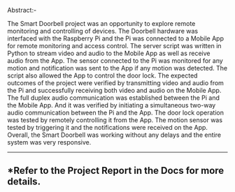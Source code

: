 Abstract:-

The Smart Doorbell project was an opportunity to explore remote monitoring and controlling of
devices. The Doorbell hardware was interfaced with the Raspberry Pi and the Pi was connected
to a Mobile App for remote monitoring and access control. The server script was written in
Python to stream video and audio to the Mobile App as well as receive audio from the App. The
sensor connected to the Pi was monitored for any motion and notification was sent to the App if
any motion was detected. The script also allowed the App to control the door lock.
The expected outcomes of the project were verified by transmitting video and audio from the Pi
and successfully receiving both video and audio on the Mobile App. The full duplex audio
communication was established between the Pi and the Mobile App. And it was verified by
initiating a simultaneous two-way audio communication between the Pi and the App. The door
lock operation was tested by remotely controlling it from the App. The motion sensor was
tested by triggering it and the notifications were received on the App. Overall, the Smart
Doorbell was working without any delays and the entire system was very responsive.

----------------------------------------------------------------------------------------------
*******************Refer to the Project Report in the Docs for more details.******************
----------------------------------------------------------------------------------------------
